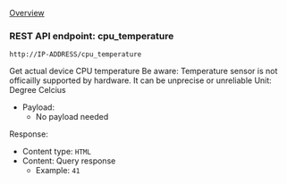 [Overview](_overview.md) 

### REST API endpoint: cpu_temperature

`http://IP-ADDRESS/cpu_temperature`


Get actual device CPU temperature 
Be aware: Temperature sensor is not officailly supported by hardware. It can be unprecise or unreliable
Unit: Degree Celcius

- Payload:
    - No payload needed

Response:
  - Content type: `HTML`
  - Content: Query response
    - Example: `41`
